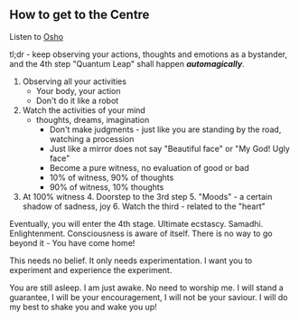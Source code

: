 <!-- title: Osho Quantum Leap -->

## How to get to the Centre

Listen to [Osho](https://youtu.be/6i8bnb4dvvg)

tl;dr - keep observing your actions, thoughts and emotions as a bystander, and the 4th step "Quantum Leap" shall happen ***automagically***. 

1. Observing all your activities 
   - Your body, your action
   - Don't do it like a robot 
2. Watch the activities of your mind 
   - thoughts, dreams, imagination
      - Don't make judgments - just like you are standing by the road, watching a procession
      - Just like a mirror does not say "Beautiful face" or "My God! Ugly face" 
      - Become a pure witness, no evaluation of good or bad
      - 10% of witness, 90% of thoughts
      - 90% of witness, 10% thoughts
3. At 100% witness
	4. Doorstep to the 3rd step 
	5. "Moods" - a certain shadow of sadness, joy 
	6. Watch the third - related to the "heart"

Eventually, you will enter the 4th stage. Ultimate ecstascy. Samadhi. Enlightenment.  Consciousness is aware of itself. There is no way to go beyond it - You have come home! 

This needs no belief. It only needs experimentation. I want you to experiment and experience the experiment. 

You are still asleep. I am just awake. 
No need to worship me. I will stand a guarantee, I will be your encouragement, I will not be your saviour. I will do my best to shake you and wake you up! 


